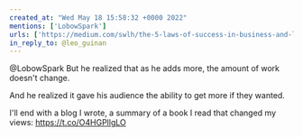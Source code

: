 ```yaml
---
created_at: "Wed May 18 15:58:32 +0000 2022"
mentions: ['LobowSpark']
urls: ['https://medium.com/swlh/the-5-laws-of-success-in-business-and-life-57596dc1f195?sk=b2e91a94f890c3b41d707ced530c8007']
in_reply_to: @leo_guinan
---
```


@LobowSpark But he realized that as he adds more, the amount of work doesn't change.

And he realized it gave his audience the ability to get more if they wanted.

I'll end with a blog I wrote, a summary of a book I read that changed my views: https://t.co/O4HGPllgLO